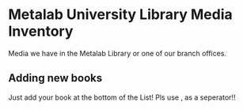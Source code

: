 # Metalab University Library Media Inventory

Media we have in the Metalab Library or one of our branch offices.

## Adding new books
Just add your book at the bottom of the List! Pls use , as a seperator!!
